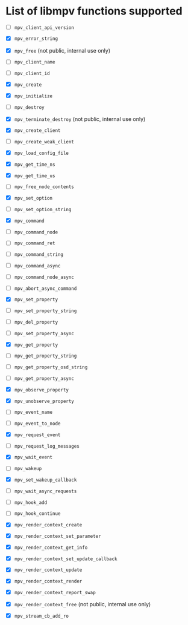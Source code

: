 # List of libmpv functions supported

- [ ] `mpv_client_api_version`
- [X] `mpv_error_string`
- [X] `mpv_free` (not public, internal use only)
- [ ] `mpv_client_name`
- [ ] `mpv_client_id`

- [X] `mpv_create`
- [X] `mpv_initialize`
- [ ] `mpv_destroy`
- [X] `mpv_terminate_destroy` (not public, internal use only)
- [X] `mpv_create_client`
- [ ] `mpv_create_weak_client`

- [X] `mpv_load_config_file`

- [X] `mpv_get_time_ns`
- [X] `mpv_get_time_us`

- [ ] `mpv_free_node_contents`

- [X] `mpv_set_option`
- [ ] `mpv_set_option_string`

- [X] `mpv_command`
- [ ] `mpv_command_node`
- [ ] `mpv_command_ret`
- [ ] `mpv_command_string`
- [ ] `mpv_command_async`
- [ ] `mpv_command_node_async`
- [ ] `mpv_abort_async_command`

- [X] `mpv_set_property`
- [ ] `mpv_set_property_string`
- [ ] `mpv_del_property`
- [ ] `mpv_set_property_async`
- [X] `mpv_get_property`
- [ ] `mpv_get_property_string`
- [ ] `mpv_get_property_osd_string`
- [ ] `mpv_get_property_async`
- [X] `mpv_observe_property`
- [X] `mpv_unobserve_property`

- [ ] `mpv_event_name`
- [ ] `mpv_event_to_node`
- [X] `mpv_request_event`
- [ ] `mpv_request_log_messages`
- [X] `mpv_wait_event`
- [ ] `mpv_wakeup`
- [X] `mpv_set_wakeup_callback`
- [ ] `mpv_wait_async_requests`

- [ ] `mpv_hook_add`
- [ ] `mpv_hook_continue`

- [X] `mpv_render_context_create`
- [X] `mpv_render_context_set_parameter`
- [X] `mpv_render_context_get_info`
- [X] `mpv_render_context_set_update_callback`
- [X] `mpv_render_context_update`
- [X] `mpv_render_context_render`
- [X] `mpv_render_context_report_swap`
- [X] `mpv_render_context_free` (not public, internal use only)

- [X] `mpv_stream_cb_add_ro`
